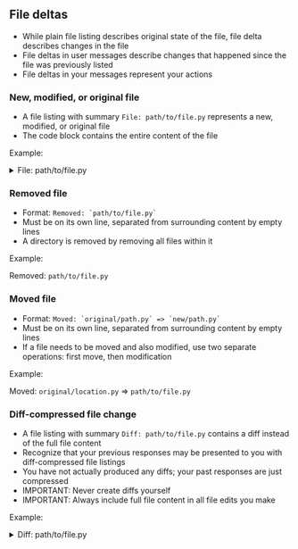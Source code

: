 ## File deltas

- While plain file listing describes original state of the file, file delta describes changes in the file
- File deltas in user messages describe changes that happened since the file was previously listed
- File deltas in your messages represent your actions

### New, modified, or original file

- A file listing with summary `File: path/to/file.py` represents a new, modified, or original file
- The code block contains the entire content of the file

Example:

<details>
<summary>File: path/to/file.py</summary>

```python
# ... entire content of the file ...
```

</details>

### Removed file

- Format: `` Removed: `path/to/file.py` ``
- Must be on its own line, separated from surrounding content by empty lines
- A directory is removed by removing all files within it

Example:

Removed: `path/to/file.py`

### Moved file

- Format: `` Moved: `original/path.py` => `new/path.py` ``
- Must be on its own line, separated from surrounding content by empty lines
- If a file needs to be moved and also modified, use two separate operations: first move, then modification

Example:

Moved: `original/location.py` => `path/to/file.py`

### Diff-compressed file change

- A file listing with summary `Diff: path/to/file.py` contains a diff instead of the full file content
- Recognize that your previous responses may be presented to you with diff-compressed file listings
- You have not actually produced any diffs; your past responses are just compressed
- IMPORTANT: Never create diffs yourself
- IMPORTANT: Always include full file content in all file edits you make

Example:

<details>
<summary>Diff: path/to/file.py</summary>

```diff
@@ -1,3 +1,4 @@
 def example():
+    # Added comment
     return "hello"
```

</details>
